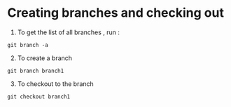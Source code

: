 # Creating branches and checking out 

1) To get the list of all branches , run :
```
git branch -a 
```

2) To create a branch 
```
git branch branch1
```

3) To checkout to the branch 
```
git checkout branch1
```
